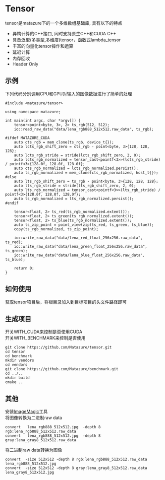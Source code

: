 # Tensor
tensor是matazure下的一个多维数组基础库, 具有以下的特点
* 异构计算的C++接口, 同时支持原生C++和CUDA C++
* 具备泛型(多类型,多维度)tensor，函数式lambda_tensor
* 丰富的向量化tensor操作和运算
* 延迟计算
* 内存回收
* Header Only

## 示例
下列代码分别调用CPU和GPU对输入的图像数据进行了简单的处理
```
#include <matazure/tensor>

using namespace matazure;

int main(int argc, char *argv[]) {
	tensor<point<byte, 3>, 2> ts_rgb(512, 512);
	io::read_raw_data("data/lena_rgb888_512x512.raw_data", ts_rgb);

#ifdef MATAZURE_CUDA
	auto cts_rgb = mem_clone(ts_rgb, device_t{});
	auto lcts_rgb_shift_zero = cts_rgb - point<byte, 3>{128, 128, 128};
	auto lcts_rgb_stride = stride(lcts_rgb_shift_zero, 2, 0);
	auto lcts_rgb_normalized = tensor_cast<pointf<3>>(lcts_rgb_stride) / pointf<3>{128.0f, 128.0f, 128.0f};
	auto cts_rgb_normalized = lcts_rgb_normalized.persist();
	auto ts_rgb_normalized = mem_clone(cts_rgb_normalized, host_t{});
#else
	auto lts_rgb_shift_zero = ts_rgb - point<byte, 3>{128, 128, 128};
	auto lts_rgb_stride = stride(lts_rgb_shift_zero, 2, 0);
	auto lts_rgb_normalized = tensor_cast<pointf<3>>(lts_rgb_stride) / pointf<3>{128.0f, 128.0f, 128.0f};
	auto ts_rgb_normalized = lts_rgb_normalized.persist();
#endif

	tensor<float, 2> ts_red(ts_rgb_normalized.extent());
	tensor<float, 2> ts_green(ts_rgb_normalized.extent());
	tensor<float, 2> ts_blue(ts_rgb_normalized.extent());
	auto ts_zip_point = point_view(zip(ts_red, ts_green, ts_blue));
	copy(ts_rgb_normalized, ts_zip_point);

	io::write_raw_data("data/lena_red_float_256x256.raw_data", ts_red);
	io::write_raw_data("data/lena_green_float_256x256.raw_data", ts_green);
	io::write_raw_data("data/lena_blue_float_256x256.raw_data", ts_blue);

	return 0;
}
```

## 如何使用
获取tensor项目后，将根目录加入到目标项目的头文件路径即可

## 生成项目
开关WITH_CUDA来控制是否使用CUDA  
开关WITH_BENCHMARK来控制是否使用
```
git clone https://github.com/Matazure/tensor.git
cd tensor
cd benchmark
mkdir vendors
cd vendors
git clone https://github.com/Matazure/benchmark.git
cd ../..
mkdir build
cmake ..
```

## 其他
安装[ImageMagic](http://www.imagemagick.org/)工具  
将图像转换为二进制raw data
```
convert   lena_rgb888_512x512.jpg  -depth 8 rgb:lena_rgb888_512x512.raw_data
convert   lena_rgb888_512x512.jpg  -depth 8 gray:lena_gray8_512x512.raw_data
```
将二进制raw data转换为图像
```
convert  -size 512x512 -depth 8 rgb:lena_rgb888_512x512.raw_data lena_rgb888_512x512.jpg
convert  -size 512x512 -depth 8 gray:lena_gray8_512x512.raw_data lena_gray8_512x512.jpg
```
